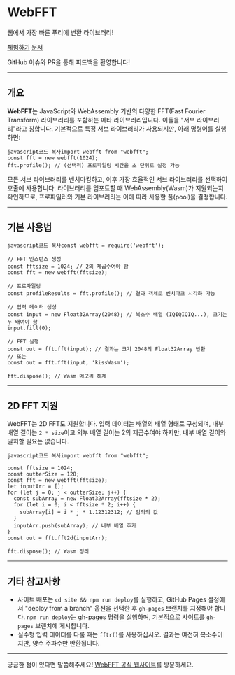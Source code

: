 # WebFFT

웹에서 가장 빠른 푸리에 변환 라이브러리!

[체험하기](https://webfft.com/)
[문서](https://webfft.com/docs)

GitHub 이슈와 PR을 통해 피드백을 환영합니다!

------

## 개요

**WebFFT**는 JavaScript와 WebAssembly 기반의 다양한 FFT(Fast Fourier Transform) 라이브러리를 포함하는 메타 라이브러리입니다. 이들을 "서브 라이브러리"라고 칭합니다.
기본적으로 특정 서브 라이브러리가 사용되지만, 아래 명령어를 실행하면:

```
javascript코드 복사import webfft from "webfft";
const fft = new webfft(1024);
fft.profile(); // (선택적) 프로파일링 시간을 초 단위로 설정 가능
```

모든 서브 라이브러리를 벤치마킹하고, 이후 가장 효율적인 서브 라이브러리를 선택하여 호출에 사용합니다.
라이브러리를 임포트할 때 WebAssembly(Wasm)가 지원되는지 확인하므로, 프로파일러와 기본 라이브러리는 이에 따라 사용할 풀(pool)을 결정합니다.

------

## 기본 사용법

```
javascript코드 복사const webfft = require('webfft');

// FFT 인스턴스 생성
const fftsize = 1024; // 2의 제곱수여야 함
const fft = new webfft(fftsize);

// 프로파일링
const profileResults = fft.profile(); // 결과 객체로 벤치마크 시각화 가능

// 입력 데이터 생성
const input = new Float32Array(2048); // 복소수 배열 (IQIQIQIQ...), 크기는 두 배여야 함
input.fill(0);

// FFT 실행
const out = fft.fft(input); // 결과는 크기 2048의 Float32Array 반환
// 또는
const out = fft.fft(input, 'kissWasm');

fft.dispose(); // Wasm 메모리 해제
```

------

## 2D FFT 지원

WebFFT는 2D FFT도 지원합니다.
입력 데이터는 배열의 배열 형태로 구성되며, 내부 배열 길이는 `2 * size`이고 외부 배열 길이는 2의 제곱수여야 하지만, 내부 배열 길이와 일치할 필요는 없습니다.

```
javascript코드 복사import webfft from "webfft";

const fftsize = 1024;
const outterSize = 128;
const fft = new webfft(fftsize);
let inputArr = [];
for (let j = 0; j < outterSize; j++) {
  const subArray = new Float32Array(fftsize * 2);
  for (let i = 0; i < fftsize * 2; i++) {
    subArray[i] = i * j * 1.12312312; // 임의의 값
  }
  inputArr.push(subArray); // 내부 배열 추가
}
const out = fft.fft2d(inputArr);

fft.dispose(); // Wasm 정리
```

------

## 기타 참고사항

- 사이트 배포는 `cd site && npm run deploy`를 실행하고, GitHub Pages 설정에서 "deploy from a branch" 옵션을 선택한 후 `gh-pages` 브랜치를 지정해야 합니다.
  `npm run deploy`는 gh-pages 명령을 실행하며, 기본적으로 사이트를 `gh-pages` 브랜치에 게시합니다.
- 실수형 입력 데이터를 다룰 때는 `fftr()`를 사용하십시오. 결과는 여전히 복소수이지만, 양수 주파수만 반환됩니다.

------

궁금한 점이 있다면 말씀해주세요!
[WebFFT 공식 웹사이트](https://webfft.com/)를 방문하세요.
